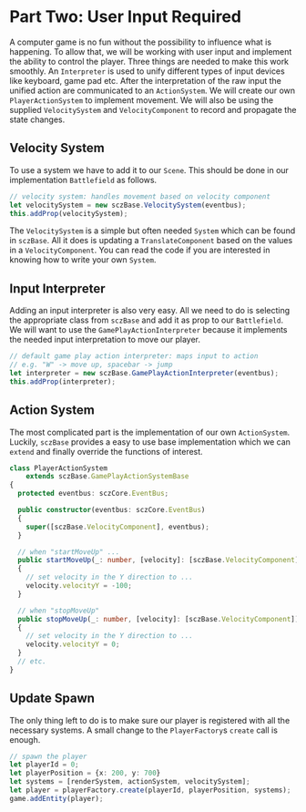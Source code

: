 # Part Two: User Input Required
A computer game is no fun without the possibility to influence what is happening. To allow that, we will be working with user input and implement the ability to control the player. Three things are needed to make this work smoothly. An `Interpreter` is used to unify different types of input devices like keyboard, game pad etc. After the interpretation of the raw input the unified action are communicated to an `ActionSystem`. We will create our own `PlayerActionSystem` to implement movement. We will also be using the supplied `VelocitySystem` and `VelocityComponent` to record and propagate the state changes.

## Velocity System
To use a system we have to add it to our `Scene`. This should be done in our implementation `Battlefield` as follows.  
```typescript
// velocity system: handles movement based on velocity component
let velocitySystem = new sczBase.VelocitySystem(eventbus);
this.addProp(velocitySystem);
```
The `VelocitySystem` is a simple but often needed `System` which can be found in `sczBase`. All it does is updating a `TranslateComponent` based on the values in a `VelocityComponent`. You can read the code if you are interested in knowing how to write your own `System`.

## Input Interpreter
Adding an input interpreter is also very easy. All we need to do is selecting the appropriate class from `sczBase` and add it as prop to our `Battlefield`.
We will want to use the `GamePlayActionInterpreter` because it implements the needed input interpretation to move our player.
```typescript
// default game play action interpreter: maps input to action
// e.g. "W" -> move up, spacebar -> jump
let interpreter = new sczBase.GamePlayActionInterpreter(eventbus);
this.addProp(interpreter);
```

## Action System
The most complicated part is the implementation of our own `ActionSystem`.  
Luckily, `sczBase` provides a easy to use base implementation which we can `extend` and finally override the functions of interest.  

```typescript
class PlayerActionSystem
    extends sczBase.GamePlayActionSystemBase
{
  protected eventbus: sczCore.EventBus;

  public constructor(eventbus: sczCore.EventBus)
  {
    super([sczBase.VelocityComponent], eventbus);
  }

  // when "startMoveUp" ...
  public startMoveUp(_: number, [velocity]: [sczBase.VelocityComponent])
  {
    // set velocity in the Y direction to ...
    velocity.velocityY = -100;
  }

  // when "stopMoveUp"
  public stopMoveUp(_: number, [velocity]: [sczBase.VelocityComponent])
  {
    // set velocity in the Y direction to ...
    velocity.velocityY = 0;
  }
  // etc.
}
```

## Update Spawn
The only thing left to do is to make sure our player is registered with all the necessary systems.  A small change to the `PlayerFactory`s `create` call is enough.
```typescript
// spawn the player
let playerId = 0;
let playerPosition = {x: 200, y: 700}
let systems = [renderSystem, actionSystem, velocitySystem];
let player = playerFactory.create(playerId, playerPosition, systems);
game.addEntity(player);
```
